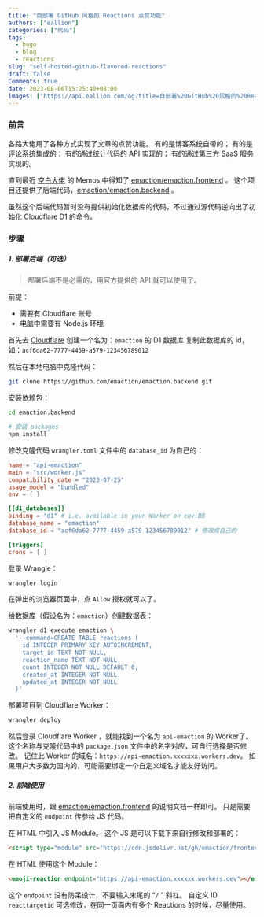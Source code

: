 ```yaml
---
title: "自部署 GitHub 风格的 Reactions 点赞功能"
authors: ["eallion"]
categories: ["代码"]
tags: 
  - hugo
  - blog
  - reactions
slug: "self-hosted-github-flavored-reactions"
draft: false
Comments: true
date: 2023-08-06T15:25:40+08:00
images: ["https://api.eallion.com/og?title=自部署%20GitHub%20风格的%20Reactions%20功能"]
---
```


### 前言

各路大佬用了各种方式实现了文章的点赞功能。
有的是博客系统自带的；
有的是评论系统集成的；
有的通过统计代码的 API 实现的；
有的通过第三方 SaaS 服务实现的。

直到最近 [空白大佬](https://memos.koobai.com/m/161) 的 Memos 中得知了 <i class="fab fa-github fa-fw"></i>[emaction/emaction.frontend](https://github.com/emaction/emaction.frontend) 。
这个项目还提供了后端代码，<i class="fab fa-github fa-fw"></i>[emaction/emaction.backend](https://github.com/emaction/emaction.backend) 。

虽然这个后端代码暂时没有提供初始化数据库的代码，不过通过源代码逆向出了初始化 Cloudflare D1 的命令。

### 步骤

##### 1. 部署后端（可选）

> 部署后端不是必需的，用官方提供的 API 就可以使用了。

前提：

- 需要有 Cloudflare 账号
- 电脑中需要有 Node.js 环境

首先去 [Cloudflare](https://dash.cloudflare.com/workers/d1) 创建一个名为：`emaction` 的 D1 数据库
复制此数据库的 id，如：`acf6da62-7777-4459-a579-123456789012`

然后在本地电脑中克隆代码：

```bash
git clone https://github.com/emaction/emaction.backend.git
```

安装依赖包：

```bash
cd emaction.backend

# 安装 packages
npm install
```

修改克隆代码 `wrangler.toml` 文件中的 `database_id` 为自己的：

```toml
name = "api-emaction"
main = "src/worker.js"
compatibility_date = "2023-07-25"
usage_model = "bundled"
env = { }

[[d1_databases]]
binding = "d1" # i.e. available in your Worker on env.DB
database_name = "emaction"
database_id = "acf6da62-7777-4459-a579-123456789012" # 修改成自己的

[triggers]
crons = [ ]
```

登录 Wrangle：

```bash
wrangler login
```

在弹出的浏览器页面中，点 `Allow` 授权就可以了。

给数据库（假设名为：`emaction`）创建数据表：

```bash
wrangler d1 execute emaction \
  '--command=CREATE TABLE reactions (
    id INTEGER PRIMARY KEY AUTOINCREMENT,
    target_id TEXT NOT NULL,
    reaction_name TEXT NOT NULL,
    count INTEGER NOT NULL DEFAULT 0, 
    created_at INTEGER NOT NULL,
    updated_at INTEGER NOT NULL
  )'
```

部署项目到 Cloudflare Worker：

```bash
wrangler deploy
```

然后登录 Cloudflare Worker ，就能找到一个名为 `api-emaction` 的 Worker了。
这个名称与克隆代码中的 `package.json` 文件中的名字对应，可自行选择是否修改。
记住此 Worker 的域名：`https://api-emaction.xxxxxxx.workers.dev`。
如果用户大多数为国内的，可能需要绑定一个自定义域名才能友好访问。

##### 2. 前端使用

前端使用时，跟 <i class="fab fa-github fa-fw"></i>[emaction/emaction.frontend](https://github.com/emaction/emaction.frontend) 的说明文档一样即可。
只是需要把自定义的 `endpoint` 传参给 JS 代码。

在 HTML 中引入 JS Module。
这个 JS 是可以下载下来自行修改和部署的：

```html
<script type="module" src="https://cdn.jsdelivr.net/gh/emaction/frontend.dist@1.0.7/bundle.js"></script>
```

在 HTML 使用这个 Module：

```html
<emoji-reaction endpoint="https://api-emaction.xxxxxx.workers.dev"></emoji-reaction>
```

这个 `endpoint` 没有防呆设计，不要输入末尾的 “`/` ” 斜杠。
自定义 ID `reacttargetid` 可选修改，在同一页面内有多个 Reactions 的时候，尽量使用。
